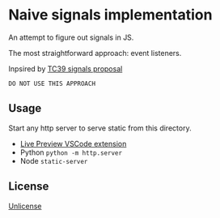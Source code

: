 # Naive signals implementation

An attempt to figure out signals in JS. 

The most straightforward approach: event listeners.

Inpsired by [TC39 signals proposal](https://github.com/tc39/proposal-signals) 


    DO NOT USE THIS APPROACH

## Usage

Start any http server to serve static from this directory.

* [Live Preview VSCode extension](https://marketplace.visualstudio.com/items?itemName=ms-vscode.live-server)
* Python `python -m http.server`
* Node `static-server`

## License

[Unlicense](UNLICENSE.txt)